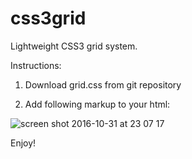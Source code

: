 # css3grid
Lightweight CSS3 grid system.

Instructions:
1. Download grid.css from git repository

2. Add following markup to your html:

![screen shot 2016-10-31 at 23 07 17](https://cloud.githubusercontent.com/assets/19606911/19874671/dbfd439c-9fbe-11e6-917d-5dd6ea447fcd.jpg)

Enjoy!
